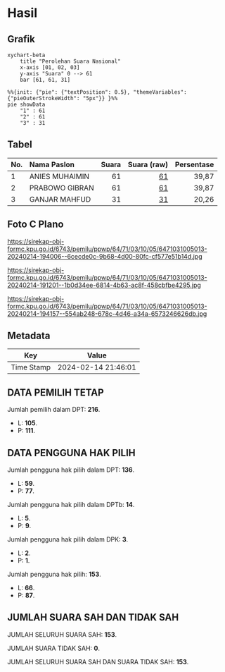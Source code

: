 # Hasil

## Grafik

```mermaid
xychart-beta
    title "Perolehan Suara Nasional"
    x-axis [01, 02, 03]
    y-axis "Suara" 0 --> 61
    bar [61, 61, 31]
```

```mermaid
%%{init: {"pie": {"textPosition": 0.5}, "themeVariables": {"pieOuterStrokeWidth": "5px"}} }%%
pie showData
    "1" : 61
    "2" : 61
    "3" : 31
```

## Tabel

| No. | Nama Paslon    | Suara | Suara (raw) | Persentase |
|:--- |:-------------- | -----:| -----------:| ----------:|
| 1   | ANIES MUHAIMIN | 61    | [61][p-1]   | 39,87      |
| 2   | PRABOWO GIBRAN | 61    | [61][p-2]   | 39,87      |
| 3   | GANJAR MAHFUD  | 31    | [31][p-3]   | 20,26      |


[p-1]: https://github.com/gigit-pemilu/pemilu-2024/blob/main/pilpres/hitung-suara/sub/64-kalimantan-timur/sub/71-kota-balikpapan/sub/03-balikpapan-utara/sub/1005-gunungsamarinda-baru/sub/013-tps/sub/paslon-1.txt
[p-2]: https://github.com/gigit-pemilu/pemilu-2024/blob/main/pilpres/hitung-suara/sub/64-kalimantan-timur/sub/71-kota-balikpapan/sub/03-balikpapan-utara/sub/1005-gunungsamarinda-baru/sub/013-tps/sub/paslon-2.txt
[p-3]: https://github.com/gigit-pemilu/pemilu-2024/blob/main/pilpres/hitung-suara/sub/64-kalimantan-timur/sub/71-kota-balikpapan/sub/03-balikpapan-utara/sub/1005-gunungsamarinda-baru/sub/013-tps/sub/paslon-3.txt

## Foto C Plano

https://sirekap-obj-formc.kpu.go.id/6743/pemilu/ppwp/64/71/03/10/05/6471031005013-20240214-194006--6cecde0c-9b68-4d00-80fc-cf577e51b14d.jpg

https://sirekap-obj-formc.kpu.go.id/6743/pemilu/ppwp/64/71/03/10/05/6471031005013-20240214-191201--1b0d34ee-6814-4b63-ac8f-458cbfbe4295.jpg

https://sirekap-obj-formc.kpu.go.id/6743/pemilu/ppwp/64/71/03/10/05/6471031005013-20240214-194157--554ab248-678c-4d46-a34a-6573246626db.jpg


## Metadata

| Key        | Value               |
| ---------- | ------------------- |
| Time Stamp | 2024-02-14 21:46:01 |


## DATA PEMILIH TETAP

Jumlah pemilih dalam DPT: **216**.
 * L: **105**.
 * P: **111**.

## DATA PENGGUNA HAK PILIH

Jumlah pengguna hak pilih dalam DPT: **136**.
 * L: **59**.
 * P: **77**.

Jumlah pengguna hak pilih dalam DPTb: **14**.
 * L: **5**.
 * P: **9**.

Jumlah pengguna hak pilih dalam DPK: **3**.
 * L: **2**.
 * P: **1**.

Jumlah pengguna hak pilih: **153**.
 * L: **66**.
 * P: **87**.

## JUMLAH SUARA SAH DAN TIDAK SAH

JUMLAH SELURUH SUARA SAH: **153**.

JUMLAH SUARA TIDAK SAH: **0**.

JUMLAH SELURUH SUARA SAH DAN SUARA TIDAK SAH: **153**.


